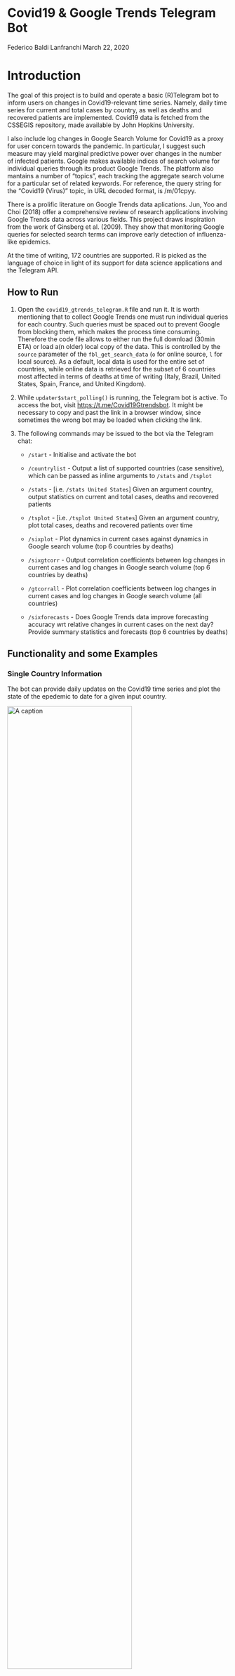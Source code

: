 Covid19 & Google Trends Telegram Bot
================
Federico Baldi Lanfranchi
March 22, 2020

# Introduction

The goal of this project is to build and operate a basic (R)Telegram bot
to inform users on changes in Covid19-relevant time series. Namely,
daily time series for current and total cases by country, as well as
deaths and recovered patients are implemented. Covid19 data is fetched
from the CSSEGIS repository, made available by John Hopkins University.

I also include log changes in Google Search Volume for Covid19 as a
proxy for user concern towards the pandemic. In particular, I suggest
such measure may yield marginal predictive power over changes in the
number of infected patients. Google makes available indices of search
volume for individual queries through its product Google Trends. The
platform also mantains a number of “topics”, each tracking the aggregate
search volume for a particular set of related keywords. For reference,
the query string for the “Covid19 (Virus)” topic, in URL decoded format,
is /m/01cpyy.

There is a prolific literature on Google Trends data aplications. Jun,
Yoo and Choi (2018) offer a comprehensive review of research
applications involving Google Trends data across various fields. This
project draws inspiration from the work of Ginsberg et al. (2009). They
show that monitoring Google queries for selected search terms can
improve early detection of influenza-like epidemics.

At the time of writing, 172 countries are supported. R is picked as the
language of choice in light of its support for data science applications
and the Telegram API.

## How to Run

<ol>

<li>

Open the <code>covid19\_gtrends\_telegram.R</code> file and run it. It
is worth mentioning that to collect Google Trends one must run
individual queries for each country. Such queries must be spaced out to
prevent Google from blocking them, which makes the process time
consuming. Therefore the code file allows to either run the full
download (30min ETA) or load a(n older) local copy of the data. This is
controlled by the <code>source</code> parameter of the
<code>fbl\_get\_search\_data</code> (<code>o</code> for online source,
<code>l</code> for local source). As a default, local data is used for
the entire set of countries, while online data is retrieved for the
subset of 6 countries most affected in terms of deaths at time of
writing (Italy, Brazil, United States, Spain, France, and United
Kingdom).

</li>

<li>

While <code>updater$start\_polling()</code> is running, the Telegram bot
is active. To access the bot, visit
<a href="https://t.me/Covid19Gtrendsbot">https://t.me/Covid19Gtrendsbot</a>.
It might be necessary to copy and past the link in a browser window,
since sometimes the wrong bot may be loaded when clicking the link.

</li>

<li>

The following commands may be issued to the bot via the Telegram chat:

<ul>

<li>

`/start` - Initialise and activate the bot

</li>

<li>

`/countrylist` - Output a list of supported countries (case sensitive),
which can be passed as inline arguments to `/stats` and `/tsplot`

</li>

<li>

`/stats` - \[i.e. `/stats United States`\] Given an argument country,
output statistics on current and total cases, deaths and recovered
patients

</li>

<li>

`/tsplot` - \[i.e. `/tsplot United States`\] Given an argument country,
plot total cases, deaths and recovered patients over time

</li>

<li>

`/sixplot` - Plot dynamics in current cases against dynamics in Google
search volume (top 6 countries by deaths)

</li>

<li>

`/sixgtcorr` - Output correlation coefficients between log changes in
current cases and log changes in Google search volume (top 6 countries
by deaths)

</li>

<li>

`/gtcorrall` - Plot correlation coefficients between log changes in
current cases and log changes in Google search volume (all countries)

</li>

<li>

`/sixforecasts` - Does Google Trends data improve forecasting accuracy
wrt relative changes in current cases on the next day? Provide summary
statistics and forecasts (top 6 countries by deaths)

</li>

</ul>

</ol>

## Functionality and some Examples

### Single Country Information

The bot can provide daily updates on the Covid19 time series and plot
the state of the epedemic to date for a given input
country.

<img src="Img/single_country_stats.png" title="A caption" alt="A caption" width="75%" />

In the 6 countries where Covid19 claimed the most victims, relative
changes in search volume seem to align with changes in the number of
active cases and, at times, to anticipate them. In general, the two
measures are significantly positively correlated for many developed
countries.

<img src="Img/correlations.png" title="A caption" alt="A caption" width="75%" />

Relative to the 6 countries above mentioned, a simple ARMA model seems
to benefit from the addition of a search-volume-based regressor, at
least
in-sample.

<img src="Img/evidence_predictability.png" title="A caption" alt="A caption" width="75%" />

## Aknowledgements

The bot builds on Covid19 time series downloaded from the
<a href="https://github.com/CSSEGISandData/COVID-19">COVID-19 Data
Repository by the Center for Systems Science and Engineering (CSSE) at
Johns Hopkins University</a>. This project was completed as part of the
requirements for the “Skills: Programming with Advanced Computer
Languages” class, held at the University of St. Gallen in Spring 2020.

### References

<ul>

<li>

Jun, S.-P., Yoo, H. S. and Choi, S. (2018), ‘Ten years of research
change using Google Trends: From the perspective of big data
utilizations and applications’, *Technological Forecasting and Social
Change* **130**, 69–87.

</li>

<li>

Ginsberg, J., Mohebbi, M. H., Patel, R. S., Brammer, L., Smolinski, M.
S. and Brilliant, L. (2009), ‘Detecting influenza epidemics using search
engine query data’, *Nature* **457**(7232), 1012–1014.

</li>

</ul>
